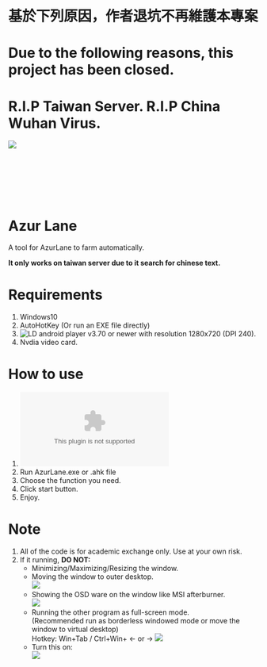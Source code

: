
**基於下列原因，作者退坑不再維護本專案**<br>
=
**Due to the following reasons, this project has been closed.**
=
**R.I.P Taiwan Server. R.I.P China Wuhan Virus.**
=
![](https://i.imgur.com/wZEMI45.png)

<br><br><br><br><br>

# Azur Lane
A tool for AzurLane to farm automatically.

**It only works on taiwan server due to it search for chinese text.**


# Requirements
1. Windows10
2. AutoHotKey (Or run an EXE file directly)
3. ![LD android player](https://www.ldplayer.tw/) v3.70 or newer with resolution 1280x720 (DPI 240).
4. Nvdia video card.

# How to use
1. ![Download](https://github.com/panex0845/AzurLane/archive/master.zip)
2. Run AzurLane.exe or .ahk file
3. Choose the function you need.
4. Click start button.
5. Enjoy.

# Note
1. All of the code is for academic exchange only.  Use at your own risk.
2. If it running, **DO NOT:**
    * Minimizing/Maximizing/Resizing the window.<br>
    * Moving the window to outer desktop.<br>
    ![](https://i.imgur.com/73M1fDU.png)
    * Showing the OSD ware on the window like MSI afterburner.<br>
    ![](https://i.imgur.com/lW6fbwp.png)
    * Running the other program as full-screen mode.<br>
      (Recommended run as borderless windowed mode or move the window to virtual desktop)<br>
       Hotkey: Win+Tab / Ctrl+Win+ ← or →
    ![](https://i.imgur.com/7T04aN4.png)
    * Turn this on:<br>
    ![](https://i.imgur.com/BXeZbf4.png)
      
    

